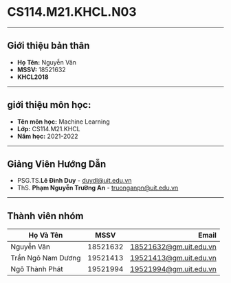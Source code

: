 # CS114.M21.KHCL.N03

  ---
**Giới thiệu bản thân**
---
- **Họ Tên:** Nguyễn Văn
- **MSSV:**   18521632
- **KHCL2018**
---
**giới thiệu môn học:**
---
- **Tên môn học:** Machine Learning
- **Lớp:**         CS114.M21.KHCL
- **Năm học:**     2021-2022
---
**Giảng Viên Hướng Dẫn**
---
- PSG.TS.**Lê Đình Duy**         - duydl@uit.edu.vn
- ThS. **Phạm Nguyễn Trường An** - truonganpn@uit.edu.vn
---
**Thành viên nhóm**
---
| Họ Và Tên          | MSSV          | Email                  |
| -------------------|:-------------:| ----------------------:|
| Nguyễn Văn         | 18521632      | 18521632@gm.uit.edu.vn |
| Trần Ngô Nam Dương | 19521413      | 19521413@gm.uit.edu.vn |
| Ngô Thành Phát     | 19521994      | 19521994@gm.uit.edu.vn |
